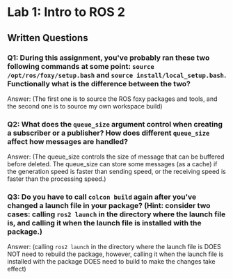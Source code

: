 # Lab 1: Intro to ROS 2

## Written Questions

### Q1: During this assignment, you've probably ran these two following commands at some point: ```source /opt/ros/foxy/setup.bash``` and ```source install/local_setup.bash```. Functionally what is the difference between the two?

Answer: (The first one is to source the ROS foxy packages and tools, and the second one is to source my own workspace build)

### Q2: What does the ```queue_size``` argument control when creating a subscriber or a publisher? How does different ```queue_size``` affect how messages are handled?

Answer: (The queue_size controls the size of message that can be buffered before deleted. The queue_size can store some messages (as a cache) if the generation speed is faster than sending speed, or the receiving speed is faster than the processing speed.)

### Q3: Do you have to call ```colcon build``` again after you've changed a launch file in your package? (Hint: consider two cases: calling ```ros2 launch``` in the directory where the launch file is, and calling it when the launch file is installed with the package.)

Answer: (calling ```ros2 launch``` in the directory where the launch file is DOES NOT need to rebuild the package, however, calling it when the launch file is installed with the package DOES need to build to make the changes take effect)
